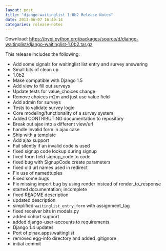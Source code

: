 ```yaml
---
layout: post
title: "django-waitinglist 1.0b2 Release Notes"
date: 2013-06-07 16:40:14
categories: release-notes
---
```


Download: <https://pypi.python.org/packages/source/d/django-waitinglist/django-waitinglist-1.0b2.tar.gz>

This release includes the following:

* Add some signals for waitinglist list entry and survey answering
* Small bits of clean up
* 1.0b2
* Make compatible with Django 1.5
* Add view to fill out surveys
* Update tests for value_choices change
* Remove choices m2m and just use value field
* Add admin for surveys
* Tests to validate survey logic
* Core modeling/functionality of a survey system
* Added CONTRIBUTING documentation to repository
* Break out ajax into a different view/url
* handle invalid form in ajax case
* Ship with a template
* Add ajax support
* Fail silently if an invalid code is used
* fixed signup code lookup during signup
* fixed form field signup_code to code
* fixed bug with SignupCode.create parameters
* fixed old url names used in redirect
* Fix use of namedtuples
* Fixed some bugs
* Fix missing import bug by using render instead of render_to_response
* started documentation; incomplete
* fixed README description
* updated description
* simplified `waitinglist_entry_form` with assignment_tag
* fixed receiver bits in models.py
* added cohort support
* added django-user-accounts to requirements
* Django 1.4 updates
* Port of pinax.apps.waitinglist
* removed egg-info directory and added .gitignore
* initial commit

